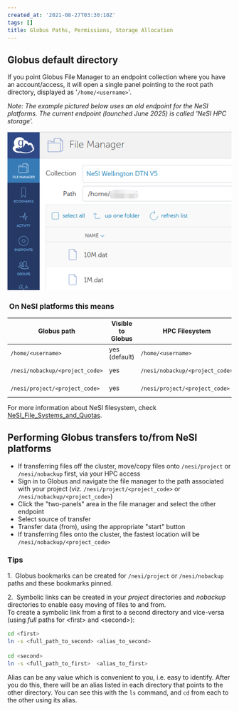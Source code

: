 ```yaml
---
created_at: '2021-08-27T03:30:10Z'
tags: []
title: Globus Paths, Permissions, Storage Allocation
---
```


## Globus default directory

If you point Globus File Manager to an endpoint collection where you
have an account/access, it will open a single panel pointing to the root
path directory, displayed as '`/home/<username>`'.

*Note: The example pictured below uses an old endpoint for the NeSI platforms. The current endpoint (launched June 2025) is called 'NeSI HPC storage'.* 

![mceclip0.png](../../assets/images/Globus_V5_Paths-Permissions-Storage_Allocation.png)

###  On NeSI platforms this means

| Globus path                     | Visible to Globus | HPC Filesystem                  | Globus usage              | Permissions           |
|---------------------------------|-------------------|---------------------------------|---------------------------|-----------------------|
| `/home/<username>`              | yes (default)     | `/home/<username>`              | possible, not recommended | read and write access |
| `/nesi/nobackup/<project_code>` | yes               | `/nesi/nobackup/<project_code>` | yes                       | read and write access |
| `/nesi/project/<project_code>`  | yes               | `/nesi/project/<project_code>`  | yes                       | **read only** access  |

For more information about NeSI filesystem, check
[NeSI_File_Systems_and_Quotas](../../Storage/File_Systems_and_Quotas/NeSI_File_Systems_and_Quotas.md).

## Performing Globus transfers to/from NeSI platforms

- If transferring files off the cluster, move/copy files onto
    `/nesi/project` or `/nesi/nobackup` first, via your HPC access
- Sign in to Globus and navigate the file manager to the path
    associated with your project (viz. `/nesi/project/<project_code>` or
    `/nesi/nobackup/<project_code>`)
- Click the "two-panels" area in the file manager and select the other
    endpoint
- Select source of transfer
- Transfer data (from), using the appropriate "start" button
- If transferring files onto the cluster, the fastest location will be
    `/nesi/nobackup/<project_code>`

### Tips

1.  Globus bookmarks can be created for `/nesi/project` or
`/nesi/nobackup` paths and these bookmarks pinned.

2.  Symbolic links can be created in your *project* directories and
*nobackup* directories to enable easy moving of files to and from.  
To create a symbolic link from a first to a second directory and
vice-versa (using *full* paths for &lt;first&gt; and &lt;second&gt;):

``` sh
cd <first>
ln -s <full_path_to_second> <alias_to_second>
 
cd <second>
ln -s <full_path_to_first>  <alias_to_first>
```

Alias can be any value which is convenient to you, i.e. easy to
identify.
After you do this, there will be an alias listed in each directory that
points to the other directory. You can see this with the `ls` command,
and `cd` from each to the other using its alias.
